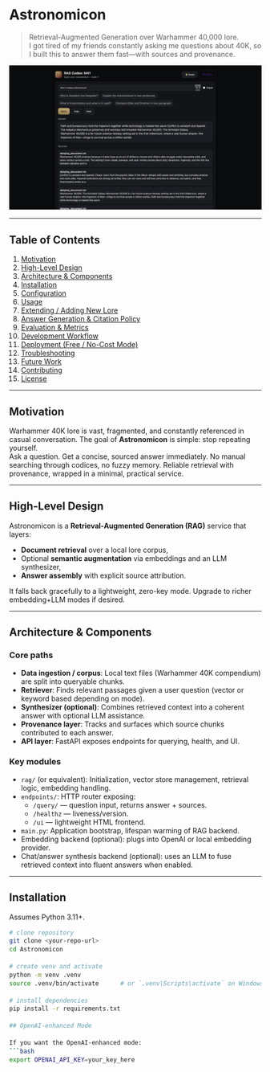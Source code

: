 # Astronomicon

> Retrieval-Augmented Generation over Warhammer 40,000 lore.  
> I got tired of my friends constantly asking me questions about 40K, so I built this to answer them fast—with sources and provenance.

![UI](./ui.png)

---

## Table of Contents

1. [Motivation](#motivation)  
2. [High-Level Design](#high-level-design)  
3. [Architecture & Components](#architecture--components)  
4. [Installation](#installation)  
5. [Configuration](#configuration)  
6. [Usage](#usage)  
7. [Extending / Adding New Lore](#extending--adding-new-lore)  
8. [Answer Generation & Citation Policy](#answer-generation--citation-policy)  
9. [Evaluation & Metrics](#evaluation--metrics)  
10. [Development Workflow](#development-workflow)  
11. [Deployment (Free / No-Cost Mode)](#deployment-free--no-cost-mode)  
12. [Troubleshooting](#troubleshooting)  
13. [Future Work](#future-work)  
14. [Contributing](#contributing)  
15. [License](#license)

---

## Motivation

Warhammer 40K lore is vast, fragmented, and constantly referenced in casual conversation. The goal of **Astronomicon** is simple: stop repeating yourself.  
Ask a question. Get a concise, sourced answer immediately. No manual searching through codices, no fuzzy memory. Reliable retrieval with provenance, wrapped in a minimal, practical service.

---

## High-Level Design

Astronomicon is a **Retrieval-Augmented Generation (RAG)** service that layers:
- **Document retrieval** over a local lore corpus,
- Optional **semantic augmentation** via embeddings and an LLM synthesizer,
- **Answer assembly** with explicit source attribution.

It falls back gracefully to a lightweight, zero-key mode. Upgrade to richer embedding+LLM modes if desired.

---

## Architecture & Components

### Core paths

- **Data ingestion / corpus**: Local text files (Warhammer 40K compendium) are split into queryable chunks.
- **Retriever**: Finds relevant passages given a user question (vector or keyword based depending on mode).
- **Synthesizer (optional)**: Combines retrieved context into a coherent answer with optional LLM assistance.
- **Provenance layer**: Tracks and surfaces which source chunks contributed to each answer.
- **API layer**: FastAPI exposes endpoints for querying, health, and UI.

### Key modules

- `rag/` (or equivalent): Initialization, vector store management, retrieval logic, embedding handling.
- `endpoints/`: HTTP router exposing:
  - `/query/` — question input, returns answer + sources.
  - `/healthz` — liveness/version.
  - `/ui` — lightweight HTML frontend.
- `main.py`: Application bootstrap, lifespan warming of RAG backend.
- Embedding backend (optional): plugs into OpenAI or local embedding provider.
- Chat/answer synthesis backend (optional): uses an LLM to fuse retrieved context into fluent answers when enabled.

---

## Installation

Assumes Python 3.11+.

```bash
# clone repository
git clone <your-repo-url>
cd Astronomicon

# create venv and activate
python -m venv .venv
source .venv/bin/activate      # or `.venv\Scripts\activate` on Windows

# install dependencies
pip install -r requirements.txt

## OpenAI-enhanced Mode

If you want the OpenAI-enhanced mode:
```bash
export OPENAI_API_KEY=your_key_here
